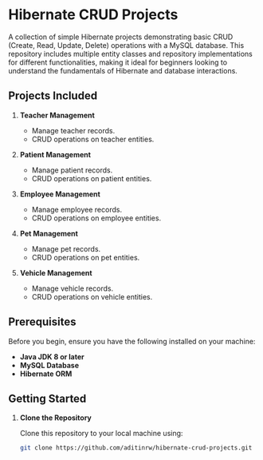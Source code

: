 # Hibernate CRUD Projects

A collection of simple Hibernate projects demonstrating basic CRUD (Create, Read, Update, Delete) operations with a MySQL database. This repository includes multiple entity classes and repository implementations for different functionalities, making it ideal for beginners looking to understand the fundamentals of Hibernate and database interactions.

## Projects Included

1. **Teacher Management**
   - Manage teacher records.
   - CRUD operations on teacher entities.

2. **Patient Management**
   - Manage patient records.
   - CRUD operations on patient entities.

3. **Employee Management**
   - Manage employee records.
   - CRUD operations on employee entities.

4. **Pet Management**
   - Manage pet records.
   - CRUD operations on pet entities.

5. **Vehicle Management**
   - Manage vehicle records.
   - CRUD operations on vehicle entities.

## Prerequisites

Before you begin, ensure you have the following installed on your machine:

- **Java JDK 8 or later**
- **MySQL Database**
- **Hibernate ORM**

## Getting Started

1. **Clone the Repository**

   Clone this repository to your local machine using:
   ```bash
   git clone https://github.com/aditinrw/hibernate-crud-projects.git
